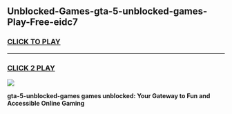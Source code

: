 
## Unblocked-Games-gta-5-unblocked-games-Play-Free-eidc7
<h3>
<a href="https://premium76.site?title=gta-5-unblocked-games&ref=21A">CLICK TO PLAY</a></h3>
<hr>

<h3>
<a href="https://premium76.site?title=gta-5-unblocked-games&ref=21A">CLICK 2 PLAY</a>
  
</h3>

<a href="https://premium76.site?title=gta-5-unblocked-games&ref=21A"><img src="https://clearcache.store/games.png"></a>


**gta-5-unblocked-games games unblocked: Your Gateway to Fun and Accessible Online Gaming**

